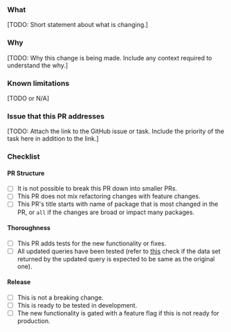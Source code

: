 ### What

[TODO: Short statement about what is changing.]

### Why

[TODO: Why this change is being made. Include any context required to understand the why.]

### Known limitations

[TODO or N/A]

### Issue that this PR addresses

[TODO: Attach the link to the GitHub issue or task. Include the priority of the task here in addition to the link.]

### Checklist

#### PR Structure

- [ ] It is not possible to break this PR down into smaller PRs.
- [ ] This PR does not mix refactoring changes with feature changes.
- [ ] This PR's title starts with name of package that is most changed in the PR, or `all` if the changes are broad or impact many packages.

#### Thoroughness

- [ ] This PR adds tests for the new functionality or fixes.
- [ ] All updated queries have been tested (refer to [this](https://stackoverflow.com/a/29163465) check if the data set returned by the updated query is expected to be same as the original one).

#### Release

- [ ] This is not a breaking change.
- [ ] This is ready to be tested in development.
- [ ] The new functionality is gated with a feature flag if this is not ready for production.
